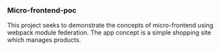 ### Micro-frontend-poc
This project seeks to demonstrate the concepts of micro-frontend using webpack module federation. The app concept is a simple shopping site which manages products.

